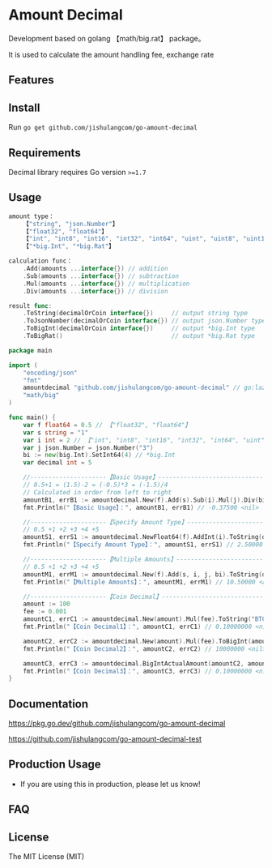 # Amount Decimal

Development based on golang 【math/big.rat】 package。

It is used to calculate the amount handling fee, exchange rate



## Features





## Install

Run `go get github.com/jishulangcom/go-amount-decimal`





## Requirements 

Decimal library requires Go version `>=1.7`





## Usage

```go
amount type：
    【"string", "json.Number"】
    【"float32", "float64"】
    【"int", "int8", "int16", "int32", "int64", "uint", "uint8", "uint16", "uint32", "uint64"】
    【"*big.Int", "*big.Rat"】

calculation func：
    .Add(amounts ...interface{}) // addition
    .Sub(amounts ...interface{}) // subtraction
    .Mul(amounts ...interface{}) // multiplication
    .Div(amounts ...interface{}) // division

result func: 
    .ToString(decimalOrCoin interface{})     // output string type
    .ToJsonNumber(decimalOrCoin interface{}) // output json.Number type
    .ToBigInt(decimalOrCoin interface{})     // output *big.Int type
    .ToBigRat()                              // output *big.Rat type
```

```go
package main

import (
	"encoding/json"
	"fmt"
	amountdecimal "github.com/jishulangcom/go-amount-decimal" // go:lazyinit
	"math/big"
)

func main() {
	var f float64 = 0.5 // 【"float32", "float64"】
	var s string = "1"
	var i int = 2 // 【"int", "int8", "int16", "int32", "int64", "uint", "uint8", "uint16", "uint32", "uint64"】
	var j json.Number = json.Number("3")
	bi := new(big.Int).SetInt64(4) // *big.Int
	var decimal int = 5

	//---------------------【Basic Usage】----------------------------------------------------------------
	// 0.5+1 = (1.5)-2 = (-0.5)*3 = (-1.5)/4
	// Calculated in order from left to right
	amountB1, errB1 := amountdecimal.New(f).Add(s).Sub(i).Mul(j).Div(bi).ToString(decimal)
	fmt.Println("【Basic Usage】：", amountB1, errB1) // -0.37500 <nil>

	//---------------------【Specify Amount Type】--------------------------------------------------------
	// 0.5 +1 +2 +3 +4 +5
	amountS1, errS1 := amountdecimal.NewFloat64(f).AddInt(i).ToString(decimal)
	fmt.Println("【Specify Amount Type】：", amountS1, errS1) // 2.50000 <nil>

	//---------------------【Multiple Amounts】-----------------------------------------------------------
	// 0.5 +1 +2 +3 +4 +5
	amountM1, errM1 := amountdecimal.New(f).Add(s, i, j, bi).ToString(decimal)
	fmt.Println("【Multiple Amounts】：", amountM1, errM1) // 10.50000 <nil>

	//---------------------【Coin Decimal】----------------------------------------------------------------
	amount := 100
	fee := 0.001
	amountC1, errC1 := amountdecimal.New(amount).Mul(fee).ToString("BTC")
	fmt.Println("【Coin Decimal1】：", amountC1, errC1) // 0.10000000 <nil>

	amountC2, errC2 := amountdecimal.New(amount).Mul(fee).ToBigInt(amountdecimal.COIN_BTC)
	fmt.Println("【Coin Decimal2】：", amountC2, errC2) // 10000000 <nil>

	amountC3, errC3 := amountdecimal.BigIntActualAmount(amountC2, amountdecimal.COIN_BTC_DECIMAL)
	fmt.Println("【Coin Decimal3】：", amountC3, errC3) // 0.10000000 <nil>
}

```





## Documentation

https://pkg.go.dev/github.com/jishulangcom/go-amount-decimal

https://github.com/jishulangcom/go-amount-decimal-test





## Production Usage

* If you are using this in production, please let us know!

  



## FAQ





## License

The MIT License (MIT)
